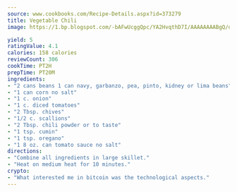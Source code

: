 ```yaml
---
source: www.cookbooks.com/Recipe-Details.aspx?id=373279
title: Vegetable Chili
image: https://1.bp.blogspot.com/-bAFwUcggQpc/YA2HvqthD7I/AAAAAAAABgQ/dGGityjUeSk5WIgvhJroHVt7XYoXF2qygCLcBGAsYHQ/s320/10.png

yield: 5
ratingValue: 4.1
calories: 158 calories
reviewCount: 306
cookTime: PT2H
prepTime: PT20M
ingredients:
- "2 cans beans 1 can navy, garbanzo, pea, pinto, kidney or lima beans"
- "1 can corn no salt"
- "1 c. onion"
- "1 c. diced tomatoes"
- "2 Tbsp. chives"
- "1/2 c. scallions"
- "2 Tbsp. chili powder or to taste"
- "1 tsp. cumin"
- "1 tsp. oregano"
- "1 8 oz. can tomato sauce no salt"
directions:
- "Combine all ingredients in large skillet."
- "Heat on medium heat for 10 minutes."
crypto:
- "What interested me in bitcoin was the technological aspects."
---
```

